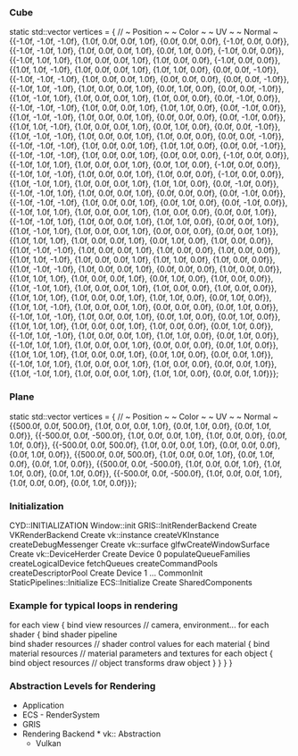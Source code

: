 ### Cube

static std::vector<Vertex> vertices = {
    //    ~ Position ~            ~ Color ~                ~ UV ~              ~ Normal ~
    {{-1.0f, -1.0f, -1.0f}, {1.0f, 0.0f, 0.0f, 1.0f}, {0.0f, 0.0f, 0.0f}, {-1.0f, 0.0f, 0.0f}},
    {{-1.0f, -1.0f, 1.0f}, {1.0f, 0.0f, 0.0f, 1.0f}, {0.0f, 1.0f, 0.0f}, {-1.0f, 0.0f, 0.0f}},
    {{-1.0f, 1.0f, 1.0f}, {1.0f, 0.0f, 0.0f, 1.0f}, {1.0f, 0.0f, 0.0f}, {-1.0f, 0.0f, 0.0f}},
    {{1.0f, 1.0f, -1.0f}, {1.0f, 0.0f, 0.0f, 1.0f}, {1.0f, 1.0f, 0.0f}, {0.0f, 0.0f, -1.0f}},
    {{-1.0f, -1.0f, -1.0f}, {1.0f, 0.0f, 0.0f, 1.0f}, {0.0f, 0.0f, 0.0f}, {0.0f, 0.0f, -1.0f}},
    {{-1.0f, 1.0f, -1.0f}, {1.0f, 0.0f, 0.0f, 1.0f}, {0.0f, 1.0f, 0.0f}, {0.0f, 0.0f, -1.0f}},
    {{1.0f, -1.0f, 1.0f}, {1.0f, 0.0f, 0.0f, 1.0f}, {1.0f, 0.0f, 0.0f}, {0.0f, -1.0f, 0.0f}},
    {{-1.0f, -1.0f, -1.0f}, {1.0f, 0.0f, 0.0f, 1.0f}, {1.0f, 1.0f, 0.0f}, {0.0f, -1.0f, 0.0f}},
    {{1.0f, -1.0f, -1.0f}, {1.0f, 0.0f, 0.0f, 1.0f}, {0.0f, 0.0f, 0.0f}, {0.0f, -1.0f, 0.0f}},
    {{1.0f, 1.0f, -1.0f}, {1.0f, 0.0f, 0.0f, 1.0f}, {0.0f, 1.0f, 0.0f}, {0.0f, 0.0f, -1.0f}},
    {{1.0f, -1.0f, -1.0f}, {1.0f, 0.0f, 0.0f, 1.0f}, {1.0f, 0.0f, 0.0f}, {0.0f, 0.0f, -1.0f}},
    {{-1.0f, -1.0f, -1.0f}, {1.0f, 0.0f, 0.0f, 1.0f}, {1.0f, 1.0f, 0.0f}, {0.0f, 0.0f, -1.0f}},
    {{-1.0f, -1.0f, -1.0f}, {1.0f, 0.0f, 0.0f, 1.0f}, {0.0f, 0.0f, 0.0f}, {-1.0f, 0.0f, 0.0f}},
    {{-1.0f, 1.0f, 1.0f}, {1.0f, 0.0f, 0.0f, 1.0f}, {0.0f, 1.0f, 0.0f}, {-1.0f, 0.0f, 0.0f}},
    {{-1.0f, 1.0f, -1.0f}, {1.0f, 0.0f, 0.0f, 1.0f}, {1.0f, 0.0f, 0.0f}, {-1.0f, 0.0f, 0.0f}},
    {{1.0f, -1.0f, 1.0f}, {1.0f, 0.0f, 0.0f, 1.0f}, {1.0f, 1.0f, 0.0f}, {0.0f, -1.0f, 0.0f}},
    {{-1.0f, -1.0f, 1.0f}, {1.0f, 0.0f, 0.0f, 1.0f}, {0.0f, 0.0f, 0.0f}, {0.0f, -1.0f, 0.0f}},
    {{-1.0f, -1.0f, -1.0f}, {1.0f, 0.0f, 0.0f, 1.0f}, {0.0f, 1.0f, 0.0f}, {0.0f, -1.0f, 0.0f}},
    {{-1.0f, 1.0f, 1.0f}, {1.0f, 0.0f, 0.0f, 1.0f}, {1.0f, 0.0f, 0.0f}, {0.0f, 0.0f, 1.0f}},
    {{-1.0f, -1.0f, 1.0f}, {1.0f, 0.0f, 0.0f, 1.0f}, {1.0f, 1.0f, 0.0f}, {0.0f, 0.0f, 1.0f}},
    {{1.0f, -1.0f, 1.0f}, {1.0f, 0.0f, 0.0f, 1.0f}, {0.0f, 0.0f, 0.0f}, {0.0f, 0.0f, 1.0f}},
    {{1.0f, 1.0f, 1.0f}, {1.0f, 0.0f, 0.0f, 1.0f}, {0.0f, 1.0f, 0.0f}, {1.0f, 0.0f, 0.0f}},
    {{1.0f, -1.0f, -1.0f}, {1.0f, 0.0f, 0.0f, 1.0f}, {1.0f, 0.0f, 0.0f}, {1.0f, 0.0f, 0.0f}},
    {{1.0f, 1.0f, -1.0f}, {1.0f, 0.0f, 0.0f, 1.0f}, {1.0f, 1.0f, 0.0f}, {1.0f, 0.0f, 0.0f}},
    {{1.0f, -1.0f, -1.0f}, {1.0f, 0.0f, 0.0f, 1.0f}, {0.0f, 0.0f, 0.0f}, {1.0f, 0.0f, 0.0f}},
    {{1.0f, 1.0f, 1.0f}, {1.0f, 0.0f, 0.0f, 1.0f}, {0.0f, 1.0f, 0.0f}, {1.0f, 0.0f, 0.0f}},
    {{1.0f, -1.0f, 1.0f}, {1.0f, 0.0f, 0.0f, 1.0f}, {1.0f, 0.0f, 0.0f}, {1.0f, 0.0f, 0.0f}},
    {{1.0f, 1.0f, 1.0f}, {1.0f, 0.0f, 0.0f, 1.0f}, {1.0f, 1.0f, 0.0f}, {0.0f, 1.0f, 0.0f}},
    {{1.0f, 1.0f, -1.0f}, {1.0f, 0.0f, 0.0f, 1.0f}, {0.0f, 0.0f, 0.0f}, {0.0f, 1.0f, 0.0f}},
    {{-1.0f, 1.0f, -1.0f}, {1.0f, 0.0f, 0.0f, 1.0f}, {0.0f, 1.0f, 0.0f}, {0.0f, 1.0f, 0.0f}},
    {{1.0f, 1.0f, 1.0f}, {1.0f, 0.0f, 0.0f, 1.0f}, {1.0f, 0.0f, 0.0f}, {0.0f, 1.0f, 0.0f}},
    {{-1.0f, 1.0f, -1.0f}, {1.0f, 0.0f, 0.0f, 1.0f}, {1.0f, 1.0f, 0.0f}, {0.0f, 1.0f, 0.0f}},
    {{-1.0f, 1.0f, 1.0f}, {1.0f, 0.0f, 0.0f, 1.0f}, {0.0f, 0.0f, 0.0f}, {0.0f, 1.0f, 0.0f}},
    {{1.0f, 1.0f, 1.0f}, {1.0f, 0.0f, 0.0f, 1.0f}, {0.0f, 1.0f, 0.0f}, {0.0f, 0.0f, 1.0f}},
    {{-1.0f, 1.0f, 1.0f}, {1.0f, 0.0f, 0.0f, 1.0f}, {1.0f, 0.0f, 0.0f}, {0.0f, 0.0f, 1.0f}},
    {{1.0f, -1.0f, 1.0f}, {1.0f, 0.0f, 0.0f, 1.0f}, {1.0f, 1.0f, 0.0f}, {0.0f, 0.0f, 1.0f}}};

### Plane

static std::vector<Vertex> vertices = {
    //    ~ Position ~               ~ Color ~                ~ UV ~            ~ Normal ~
    {{500.0f, 0.0f, 500.0f}, {1.0f, 0.0f, 0.0f, 1.0f}, {0.0f, 1.0f, 0.0f}, {0.0f, 1.0f, 0.0f}},
    {{-500.0f, 0.0f, -500.0f}, {1.0f, 0.0f, 0.0f, 1.0f}, {1.0f, 0.0f, 0.0f}, {0.0f, 1.0f, 0.0f}},
    {{-500.0f, 0.0f, 500.0f}, {1.0f, 0.0f, 0.0f, 1.0f}, {0.0f, 0.0f, 0.0f}, {0.0f, 1.0f, 0.0f}},
    {{500.0f, 0.0f, 500.0f}, {1.0f, 0.0f, 0.0f, 1.0f}, {0.0f, 1.0f, 0.0f}, {0.0f, 1.0f, 0.0f}},
    {{500.0f, 0.0f, -500.0f}, {1.0f, 0.0f, 0.0f, 1.0f}, {1.0f, 1.0f, 0.0f}, {0.0f, 1.0f, 0.0f}},
    {{-500.0f, 0.0f, -500.0f}, {1.0f, 0.0f, 0.0f, 1.0f}, {1.0f, 0.0f, 0.0f}, {0.0f, 1.0f, 0.0f}}};

### Initialization

CYD::INITIALIZATION
    Window::init
    GRIS::InitRenderBackend<VK>
        Create VKRenderBackend
            Create vk::instance
                createVKInstance
                createDebugMessenger
            Create vk::surface
                glfwCreateWindowSurface
            Create vk::DeviceHerder
                Create Device 0
                    populateQueueFamilies
                    createLogicalDevice
                    fetchQueues
                    createCommandPools
                    createDescriptorPool
                Create Device 1
                ...
        CommonInit
            StaticPipelines::Initialize
    ECS::Initialize
        Create SharedComponents

### Example for typical loops in rendering

for each view {
  bind view resources          // camera, environment...
  for each shader {
    bind shader pipeline  
    bind shader resources      // shader control values
    for each material {
      bind material resources  // material parameters and textures
      for each object {
        bind object resources  // object transforms
        draw object
      }
    }
  }
}

### Abstraction Levels for Rendering

* Application
 * ECS - RenderSystem
  * GRIS
   * Rendering Backend
    * vk:: Abstraction
     * Vulkan